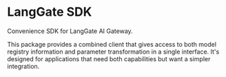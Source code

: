 # LangGate SDK

Convenience SDK for LangGate AI Gateway.

This package provides a combined client that gives access to both model registry information and parameter transformation in a single interface. It's designed for applications that need both capabilities but want a simpler integration.
